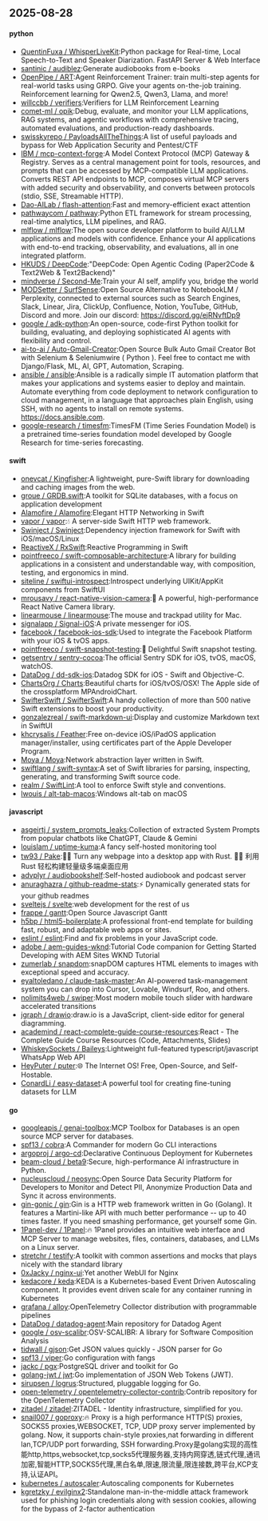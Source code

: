 ## 2025-08-28

#### python
* [QuentinFuxa / WhisperLiveKit](https://github.com/QuentinFuxa/WhisperLiveKit):Python package for Real-time, Local Speech-to-Text and Speaker Diarization. FastAPI Server & Web Interface
* [santinic / audiblez](https://github.com/santinic/audiblez):Generate audiobooks from e-books
* [OpenPipe / ART](https://github.com/OpenPipe/ART):Agent Reinforcement Trainer: train multi-step agents for real-world tasks using GRPO. Give your agents on-the-job training. Reinforcement learning for Qwen2.5, Qwen3, Llama, and more!
* [willccbb / verifiers](https://github.com/willccbb/verifiers):Verifiers for LLM Reinforcement Learning
* [comet-ml / opik](https://github.com/comet-ml/opik):Debug, evaluate, and monitor your LLM applications, RAG systems, and agentic workflows with comprehensive tracing, automated evaluations, and production-ready dashboards.
* [swisskyrepo / PayloadsAllTheThings](https://github.com/swisskyrepo/PayloadsAllTheThings):A list of useful payloads and bypass for Web Application Security and Pentest/CTF
* [IBM / mcp-context-forge](https://github.com/IBM/mcp-context-forge):A Model Context Protocol (MCP) Gateway & Registry. Serves as a central management point for tools, resources, and prompts that can be accessed by MCP-compatible LLM applications. Converts REST API endpoints to MCP, composes virtual MCP servers with added security and observability, and converts between protocols (stdio, SSE, Streamable HTTP).
* [Dao-AILab / flash-attention](https://github.com/Dao-AILab/flash-attention):Fast and memory-efficient exact attention
* [pathwaycom / pathway](https://github.com/pathwaycom/pathway):Python ETL framework for stream processing, real-time analytics, LLM pipelines, and RAG.
* [mlflow / mlflow](https://github.com/mlflow/mlflow):The open source developer platform to build AI/LLM applications and models with confidence. Enhance your AI applications with end-to-end tracking, observability, and evaluations, all in one integrated platform.
* [HKUDS / DeepCode](https://github.com/HKUDS/DeepCode):"DeepCode: Open Agentic Coding (Paper2Code & Text2Web & Text2Backend)"
* [mindverse / Second-Me](https://github.com/mindverse/Second-Me):Train your AI self, amplify you, bridge the world
* [MODSetter / SurfSense](https://github.com/MODSetter/SurfSense):Open Source Alternative to NotebookLM / Perplexity, connected to external sources such as Search Engines, Slack, Linear, Jira, ClickUp, Confluence, Notion, YouTube, GitHub, Discord and more. Join our discord: https://discord.gg/ejRNvftDp9
* [google / adk-python](https://github.com/google/adk-python):An open-source, code-first Python toolkit for building, evaluating, and deploying sophisticated AI agents with flexibility and control.
* [ai-to-ai / Auto-Gmail-Creator](https://github.com/ai-to-ai/Auto-Gmail-Creator):Open Source Bulk Auto Gmail Creator Bot with Selenium & Seleniumwire ( Python ). Feel free to contact me with Django/Flask, ML, AI, GPT, Automation, Scraping.
* [ansible / ansible](https://github.com/ansible/ansible):Ansible is a radically simple IT automation platform that makes your applications and systems easier to deploy and maintain. Automate everything from code deployment to network configuration to cloud management, in a language that approaches plain English, using SSH, with no agents to install on remote systems. https://docs.ansible.com.
* [google-research / timesfm](https://github.com/google-research/timesfm):TimesFM (Time Series Foundation Model) is a pretrained time-series foundation model developed by Google Research for time-series forecasting.

#### swift
* [onevcat / Kingfisher](https://github.com/onevcat/Kingfisher):A lightweight, pure-Swift library for downloading and caching images from the web.
* [groue / GRDB.swift](https://github.com/groue/GRDB.swift):A toolkit for SQLite databases, with a focus on application development
* [Alamofire / Alamofire](https://github.com/Alamofire/Alamofire):Elegant HTTP Networking in Swift
* [vapor / vapor](https://github.com/vapor/vapor):💧 A server-side Swift HTTP web framework.
* [Swinject / Swinject](https://github.com/Swinject/Swinject):Dependency injection framework for Swift with iOS/macOS/Linux
* [ReactiveX / RxSwift](https://github.com/ReactiveX/RxSwift):Reactive Programming in Swift
* [pointfreeco / swift-composable-architecture](https://github.com/pointfreeco/swift-composable-architecture):A library for building applications in a consistent and understandable way, with composition, testing, and ergonomics in mind.
* [siteline / swiftui-introspect](https://github.com/siteline/swiftui-introspect):Introspect underlying UIKit/AppKit components from SwiftUI
* [mrousavy / react-native-vision-camera](https://github.com/mrousavy/react-native-vision-camera):📸 A powerful, high-performance React Native Camera library.
* [linearmouse / linearmouse](https://github.com/linearmouse/linearmouse):The mouse and trackpad utility for Mac.
* [signalapp / Signal-iOS](https://github.com/signalapp/Signal-iOS):A private messenger for iOS.
* [facebook / facebook-ios-sdk](https://github.com/facebook/facebook-ios-sdk):Used to integrate the Facebook Platform with your iOS & tvOS apps.
* [pointfreeco / swift-snapshot-testing](https://github.com/pointfreeco/swift-snapshot-testing):📸 Delightful Swift snapshot testing.
* [getsentry / sentry-cocoa](https://github.com/getsentry/sentry-cocoa):The official Sentry SDK for iOS, tvOS, macOS, watchOS.
* [DataDog / dd-sdk-ios](https://github.com/DataDog/dd-sdk-ios):Datadog SDK for iOS - Swift and Objective-C.
* [ChartsOrg / Charts](https://github.com/ChartsOrg/Charts):Beautiful charts for iOS/tvOS/OSX! The Apple side of the crossplatform MPAndroidChart.
* [SwifterSwift / SwifterSwift](https://github.com/SwifterSwift/SwifterSwift):A handy collection of more than 500 native Swift extensions to boost your productivity.
* [gonzalezreal / swift-markdown-ui](https://github.com/gonzalezreal/swift-markdown-ui):Display and customize Markdown text in SwiftUI
* [khcrysalis / Feather](https://github.com/khcrysalis/Feather):Free on-device iOS/iPadOS application manager/installer, using certificates part of the Apple Developer Program.
* [Moya / Moya](https://github.com/Moya/Moya):Network abstraction layer written in Swift.
* [swiftlang / swift-syntax](https://github.com/swiftlang/swift-syntax):A set of Swift libraries for parsing, inspecting, generating, and transforming Swift source code.
* [realm / SwiftLint](https://github.com/realm/SwiftLint):A tool to enforce Swift style and conventions.
* [lwouis / alt-tab-macos](https://github.com/lwouis/alt-tab-macos):Windows alt-tab on macOS

#### javascript
* [asgeirtj / system_prompts_leaks](https://github.com/asgeirtj/system_prompts_leaks):Collection of extracted System Prompts from popular chatbots like ChatGPT, Claude & Gemini
* [louislam / uptime-kuma](https://github.com/louislam/uptime-kuma):A fancy self-hosted monitoring tool
* [tw93 / Pake](https://github.com/tw93/Pake):🤱🏻 Turn any webpage into a desktop app with Rust. 🤱🏻 利用 Rust 轻松构建轻量级多端桌面应用
* [advplyr / audiobookshelf](https://github.com/advplyr/audiobookshelf):Self-hosted audiobook and podcast server
* [anuraghazra / github-readme-stats](https://github.com/anuraghazra/github-readme-stats):⚡ Dynamically generated stats for your github readmes
* [sveltejs / svelte](https://github.com/sveltejs/svelte):web development for the rest of us
* [frappe / gantt](https://github.com/frappe/gantt):Open Source Javascript Gantt
* [h5bp / html5-boilerplate](https://github.com/h5bp/html5-boilerplate):A professional front-end template for building fast, robust, and adaptable web apps or sites.
* [eslint / eslint](https://github.com/eslint/eslint):Find and fix problems in your JavaScript code.
* [adobe / aem-guides-wknd](https://github.com/adobe/aem-guides-wknd):Tutorial Code companion for Getting Started Developing with AEM Sites WKND Tutorial
* [zumerlab / snapdom](https://github.com/zumerlab/snapdom):snapDOM captures HTML elements to images with exceptional speed and accuracy.
* [eyaltoledano / claude-task-master](https://github.com/eyaltoledano/claude-task-master):An AI-powered task-management system you can drop into Cursor, Lovable, Windsurf, Roo, and others.
* [nolimits4web / swiper](https://github.com/nolimits4web/swiper):Most modern mobile touch slider with hardware accelerated transitions
* [jgraph / drawio](https://github.com/jgraph/drawio):draw.io is a JavaScript, client-side editor for general diagramming.
* [academind / react-complete-guide-course-resources](https://github.com/academind/react-complete-guide-course-resources):React - The Complete Guide Course Resources (Code, Attachments, Slides)
* [WhiskeySockets / Baileys](https://github.com/WhiskeySockets/Baileys):Lightweight full-featured typescript/javascript WhatsApp Web API
* [HeyPuter / puter](https://github.com/HeyPuter/puter):🌐 The Internet OS! Free, Open-Source, and Self-Hostable.
* [ConardLi / easy-dataset](https://github.com/ConardLi/easy-dataset):A powerful tool for creating fine-tuning datasets for LLM

#### go
* [googleapis / genai-toolbox](https://github.com/googleapis/genai-toolbox):MCP Toolbox for Databases is an open source MCP server for databases.
* [spf13 / cobra](https://github.com/spf13/cobra):A Commander for modern Go CLI interactions
* [argoproj / argo-cd](https://github.com/argoproj/argo-cd):Declarative Continuous Deployment for Kubernetes
* [beam-cloud / beta9](https://github.com/beam-cloud/beta9):Secure, high-performance AI infrastructure in Python.
* [nucleuscloud / neosync](https://github.com/nucleuscloud/neosync):Open Source Data Security Platform for Developers to Monitor and Detect PII, Anonymize Production Data and Sync it across environments.
* [gin-gonic / gin](https://github.com/gin-gonic/gin):Gin is a HTTP web framework written in Go (Golang). It features a Martini-like API with much better performance -- up to 40 times faster. If you need smashing performance, get yourself some Gin.
* [1Panel-dev / 1Panel](https://github.com/1Panel-dev/1Panel):🔥 1Panel provides an intuitive web interface and MCP Server to manage websites, files, containers, databases, and LLMs on a Linux server.
* [stretchr / testify](https://github.com/stretchr/testify):A toolkit with common assertions and mocks that plays nicely with the standard library
* [0xJacky / nginx-ui](https://github.com/0xJacky/nginx-ui):Yet another WebUI for Nginx
* [kedacore / keda](https://github.com/kedacore/keda):KEDA is a Kubernetes-based Event Driven Autoscaling component. It provides event driven scale for any container running in Kubernetes
* [grafana / alloy](https://github.com/grafana/alloy):OpenTelemetry Collector distribution with programmable pipelines
* [DataDog / datadog-agent](https://github.com/DataDog/datadog-agent):Main repository for Datadog Agent
* [google / osv-scalibr](https://github.com/google/osv-scalibr):OSV-SCALIBR: A library for Software Composition Analysis
* [tidwall / gjson](https://github.com/tidwall/gjson):Get JSON values quickly - JSON parser for Go
* [spf13 / viper](https://github.com/spf13/viper):Go configuration with fangs
* [jackc / pgx](https://github.com/jackc/pgx):PostgreSQL driver and toolkit for Go
* [golang-jwt / jwt](https://github.com/golang-jwt/jwt):Go implementation of JSON Web Tokens (JWT).
* [sirupsen / logrus](https://github.com/sirupsen/logrus):Structured, pluggable logging for Go.
* [open-telemetry / opentelemetry-collector-contrib](https://github.com/open-telemetry/opentelemetry-collector-contrib):Contrib repository for the OpenTelemetry Collector
* [zitadel / zitadel](https://github.com/zitadel/zitadel):ZITADEL - Identity infrastructure, simplified for you.
* [snail007 / goproxy](https://github.com/snail007/goproxy):🔥 Proxy is a high performance HTTP(S) proxies, SOCKS5 proxies,WEBSOCKET, TCP, UDP proxy server implemented by golang. Now, it supports chain-style proxies,nat forwarding in different lan,TCP/UDP port forwarding, SSH forwarding.Proxy是golang实现的高性能http,https,websocket,tcp,socks5代理服务器,支持内网穿透,链式代理,通讯加密,智能HTTP,SOCKS5代理,黑白名单,限速,限流量,限连接数,跨平台,KCP支持,认证API。
* [kubernetes / autoscaler](https://github.com/kubernetes/autoscaler):Autoscaling components for Kubernetes
* [kgretzky / evilginx2](https://github.com/kgretzky/evilginx2):Standalone man-in-the-middle attack framework used for phishing login credentials along with session cookies, allowing for the bypass of 2-factor authentication
